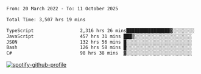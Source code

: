 <!--START_SECTION:waka-->

```txt
From: 20 March 2022 - To: 11 October 2025

Total Time: 3,507 hrs 19 mins

TypeScript                 2,316 hrs 26 mins████████████████▓░░░░░░░░   66.05 %
JavaScript                 457 hrs 31 mins ███▒░░░░░░░░░░░░░░░░░░░░░   13.04 %
JSON                       132 hrs 56 mins █░░░░░░░░░░░░░░░░░░░░░░░░   03.79 %
Bash                       126 hrs 58 mins █░░░░░░░░░░░░░░░░░░░░░░░░   03.62 %
C#                         98 hrs 38 mins  ▓░░░░░░░░░░░░░░░░░░░░░░░░   02.81 %
```

<!--END_SECTION:waka-->
[![spotify-github-profile](https://spotify-github-profile.vercel.app/api/view?uid=c00zprrvy9xiloa9qnco3hmng&cover_image=true&theme=novatorem&show_offline=false&background_color=121212&bar_color=53b14f&bar_color_cover=false)](https://spotify-github-profile.vercel.app/api/view?uid=c00zprrvy9xiloa9qnco3hmng&redirect=true)



